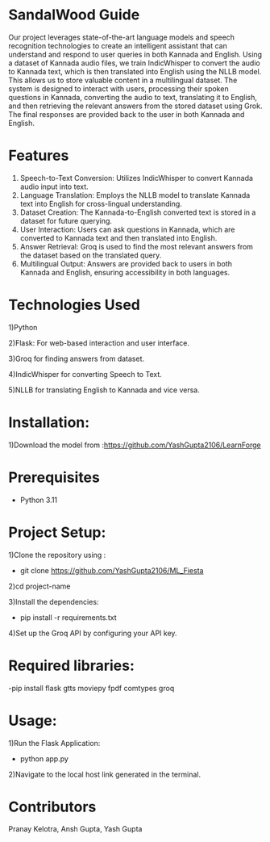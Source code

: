 # SandalWood Guide
Our project leverages state-of-the-art language models and speech recognition technologies to create an intelligent assistant that can understand and respond to user queries in both Kannada and English. Using a dataset of Kannada audio files, we train IndicWhisper to convert the audio to Kannada text, which is then translated into English using the NLLB model. This allows us to store valuable content in a multilingual dataset. The system is designed to interact with users, processing their spoken questions in Kannada, converting the audio to text, translating it to English, and then retrieving the relevant answers from the stored dataset using Grok. The final responses are provided back to the user in both Kannada and English.

# Features
1) Speech-to-Text Conversion: Utilizes IndicWhisper to convert Kannada audio input into text.
2) Language Translation: Employs the NLLB model to translate Kannada text into English for cross-lingual understanding.
3) Dataset Creation: The Kannada-to-English converted text is stored in a dataset for future querying.
4) User Interaction: Users can ask questions in Kannada, which are converted to Kannada text and then translated into English.
5) Answer Retrieval: Groq is used to find the most relevant answers from the dataset based on the translated query.
6) Multilingual Output: Answers are provided back to users in both Kannada and English, ensuring accessibility in both languages.

# Technologies Used
1)Python

2)Flask: For web-based interaction and user interface.

3)Groq for finding answers from dataset.

4)IndicWhisper for converting Speech to Text.

5)NLLB for translating English to Kannada and vice versa.

# Installation:

1)Download the model from :https://github.com/YashGupta2106/LearnForge
# Prerequisites
  - Python 3.11

# Project Setup:

1)Clone the repository using :

-  git clone https://github.com/YashGupta2106/ML_Fiesta

2)cd project-name

3)Install the dependencies:

-  pip install -r requirements.txt

4)Set up the Groq API by configuring your API key.


# Required libraries:

  -pip install flask gtts moviepy fpdf comtypes groq

# Usage:

1)Run the Flask Application:

-  python app.py

2)Navigate to the local host link generated in the terminal.
  
# Contributors
Pranay Kelotra, Ansh Gupta, Yash Gupta
